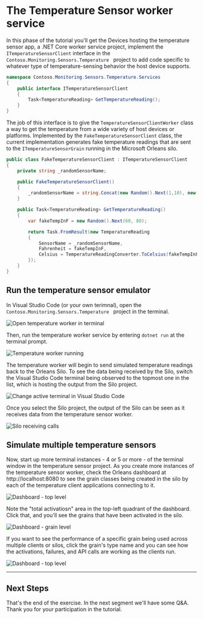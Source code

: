 # The Temperature Sensor worker service 

In this phase of the tutorial you'll get the 
Devices hosting the temperature sensor app, a .NET Core worker service project, implement the `ITemperatureSensorClient` interface in the `Contoso.Monitoring.Sensors.Temperature ` project to add code specific to whatever type of temperature-sensing behavior the host device supports.

```csharp
namespace Contoso.Monitoring.Sensors.Temperature.Services
{
    public interface ITemperatureSensorClient
    {
        Task<TemperatureReading> GetTemperatureReading();
    }
}
```

The job of this interface is to give the `TemperatureSensorClientWorker` class a way to get the temperature from a wide variety of host devices or platforms. Implemented by the `FakeTemperatureSensorClient` class, the current implementation generates fake temperature readings that are sent to the `ITemperatureSensorGrain` running in the Microsoft Orleans silo.

```csharp
public class FakeTemperatureSensorClient : ITemperatureSensorClient
{
    private string _randomSensorName;

    public FakeTemperatureSensorClient()
    {
        _randomSensorName = string.Concat(new Random().Next(1,10), new Random().Next(1,50));
    }

    public Task<TemperatureReading> GetTemperatureReading()
    {
        var fakeTempInF = new Random().Next(60, 80); 

        return Task.FromResult(new TemperatureReading
        {
            SensorName = _randomSensorName,
            Fahrenheit = fakeTempInF,
            Celsius = TemperatureReadingConverter.ToCelsius(fakeTempInF)
        });
    }
}
```

## Run the temperature sensor emulator

In Visual Studio Code (or your own terimnal), open the `Contoso.Monitoring.Sensors.Temperature ` project in the terminal. 

![Open temperature worker in terminal](media/07-open-terrminal-temperature.png)

Then, run the temperature worker service by entering `dotnet run` at the terminal prompt. 

![Temperature worker running](media/08-temperature-worker-running.png)

The temperature worker will begin to send simulated temperature readings back to the Orleans Silo. To see the data being received by the Silo, switch the Visual Studio Code terminal being observed to the topmost one in the list, which is hosting the output from the Silo project. 

![Change active terminal in Visual Studio Code](media/09-switch-terminal-vs-code.png) 

Once you select the Silo project, the output of the Silo can be seen as it receives data from the temperature sensor worker. 

![Silo receiving calls](media/10-silo-logs.png)

## Simulate multiple temperature sensors

Now, start up more terminal instances - 4 or 5 or more - of the terminal window in the temperature sensor project. As you create more instances of the temperature sensor worker, check the Orleans dashboard at http://localhost:8080 to see the grain classes being created in the silo by each of the temperature client applications connecting to it. 

![Dashboard - top level](media/11-dashboard.png)

Note the "total activatiosn" area in the top-left quadrant of the dashboard. Click that, and you'll see the grains that have been activated in the silo. 

![Dashboard - grain level](media/12-dashboard.png)

If you want to see the performance of a specific grain being used across multiple clients or silos, click the grain's type name and you can see how the activations, failures, and API calls are working as the clients run. 

![Dashboard - top level](media/13-dashboard.png)


---

## Next Steps

That's the end of the exercise. In the next segment we'll have some Q&A. Thank you for your participation in the tutorial. 
